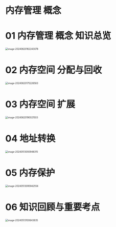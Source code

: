 # 内存管理 概念



# 01 内存管理 概念 知识总览

<img src="https://cvp.oss-cn-shanghai.aliyuncs.com/picgo/202406201622236.png" alt="image-20240620162243078" style="zoom:50%;" />



# 02 内存空间 分配与回收

<img src="https://cvp.oss-cn-shanghai.aliyuncs.com/picgo/202406201752915.png" alt="image-20240620175226583" style="zoom:50%;" />



# 03 内存空间 扩展

<img src="https://cvp.oss-cn-shanghai.aliyuncs.com/picgo/202406201900754.png" alt="image-20240620190021503" style="zoom:50%;" />



# 04 地址转换

<img src="https://cvp.oss-cn-shanghai.aliyuncs.com/picgo/202405130939497.png" alt="image-20240513093946315" style="zoom:50%;" />



# 05 内存保护

<img src="https://cvp.oss-cn-shanghai.aliyuncs.com/picgo/202405130959765.png" alt="image-20240513095942554" style="zoom:50%;" />



# 06 知识回顾与重要考点

<img src="https://cvp.oss-cn-shanghai.aliyuncs.com/picgo/202405131006940.png" alt="image-20240513100643835" style="zoom:50%;" />